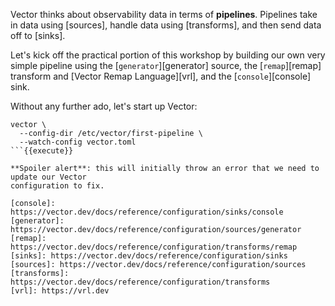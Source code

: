 Vector thinks about observability data in terms of **pipelines**. Pipelines take in data using
[sources], handle data using [transforms], and then send data off to [sinks].

Let's kick off the practical portion of this workshop by building our own very simple pipeline using
the [`generator`][generator] source, the [`remap`][remap] transform and [Vector Remap
Language][vrl], and the [`console`][console] sink.

Without any further ado, let's start up Vector:

```
vector \
  --config-dir /etc/vector/first-pipeline \
  --watch-config vector.toml
```{{execute}}

**Spoiler alert**: this will initially throw an error that we need to update our Vector
configuration to fix.

[console]: https://vector.dev/docs/reference/configuration/sinks/console
[generator]: https://vector.dev/docs/reference/configuration/sources/generator
[remap]: https://vector.dev/docs/reference/configuration/transforms/remap
[sinks]: https://vector.dev/docs/reference/configuration/sinks
[sources]: https://vector.dev/docs/reference/configuration/sources
[transforms]: https://vector.dev/docs/reference/configuration/transforms
[vrl]: https://vrl.dev